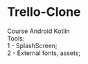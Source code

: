 # Trello-Clone
Course Android Kotlin<br>
Tools:<br>
1 - SplashScreen;<br>
2 - External fonts, assets;<br>
